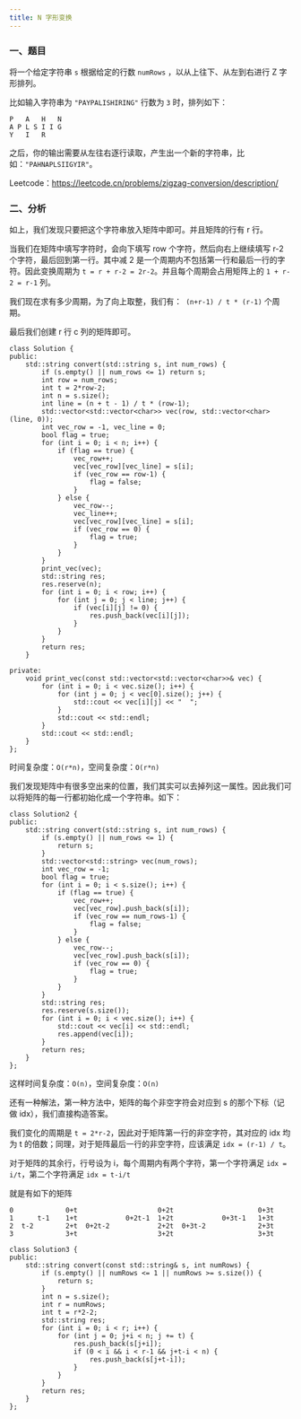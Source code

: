 ```yaml
---
title: N 字形变换
---
```


### 一、题目

将一个给定字符串 `s` 根据给定的行数 `numRows` ，以从上往下、从左到右进行 Z 字形排列。

比如输入字符串为 `"PAYPALISHIRING"` 行数为 `3` 时，排列如下：

```
P   A   H   N
A P L S I I G
Y   I   R
```

之后，你的输出需要从左往右逐行读取，产生出一个新的字符串，比如：`"PAHNAPLSIIGYIR"`。

Leetcode：https://leetcode.cn/problems/zigzag-conversion/description/

### 二、分析

如上，我们发现只要把这个字符串放入矩阵中即可。并且矩阵的行有 r 行。

当我们在矩阵中填写字符时，会向下填写 row 个字符，然后向右上继续填写 r-2 个字符，最后回到第一行。其中减 2 是一个周期内不包括第一行和最后一行的字符。因此变换周期为 `t = r + r-2 = 2r-2`。并且每个周期会占用矩阵上的 `1 + r-2 = r-1` 列。

我们现在求有多少周期，为了向上取整，我们有：` (n+r-1) / t * (r-1)` 个周期。

最后我们创建 r 行 c 列的矩阵即可。

```
class Solution {
public:
    std::string convert(std::string s, int num_rows) {
        if (s.empty() || num_rows <= 1) return s;
        int row = num_rows;
        int t = 2*row-2;
        int n = s.size();
        int line = (n + t - 1) / t * (row-1);
        std::vector<std::vector<char>> vec(row, std::vector<char>(line, 0));
        int vec_row = -1, vec_line = 0;
        bool flag = true;
        for (int i = 0; i < n; i++) {
            if (flag == true) {
                vec_row++;
                vec[vec_row][vec_line] = s[i];
                if (vec_row == row-1) {
                    flag = false;
                }
            } else {
                vec_row--;
                vec_line++;
                vec[vec_row][vec_line] = s[i];
                if (vec_row == 0) {
                    flag = true;
                }
            }
        }
        print_vec(vec);
        std::string res;
        res.reserve(n);
        for (int i = 0; i < row; i++) {
            for (int j = 0; j < line; j++) {
                if (vec[i][j] != 0) {
                    res.push_back(vec[i][j]);
                }
            }
        }
        return res;
    }

private:
    void print_vec(const std::vector<std::vector<char>>& vec) {
        for (int i = 0; i < vec.size(); i++) {
            for (int j = 0; j < vec[0].size(); j++) {
                std::cout << vec[i][j] << "  ";
            }
            std::cout << std::endl;
        }
        std::cout << std::endl;
    }
};
```

时间复杂度：`O(r*n)`，空间复杂度：`O(r*n)`

我们发现矩阵中有很多空出来的位置，我们其实可以去掉列这一属性。因此我们可以将矩阵的每一行都初始化成一个字符串。如下：

```
class Solution2 {
public:
    std::string convert(std::string s, int num_rows) {
        if (s.empty() || num_rows <= 1) {
            return s;
        }
        std::vector<std::string> vec(num_rows);
        int vec_row = -1;
        bool flag = true;
        for (int i = 0; i < s.size(); i++) {
            if (flag == true) {
                vec_row++;
                vec[vec_row].push_back(s[i]);
                if (vec_row == num_rows-1) {
                    flag = false;
                }
            } else {
                vec_row--;
                vec[vec_row].push_back(s[i]);
                if (vec_row == 0) {
                    flag = true;
                }
            }
        }
        std::string res;
        res.reserve(s.size());
        for (int i = 0; i < vec.size(); i++) {
            std::cout << vec[i] << std::endl;
            res.append(vec[i]);
        }
        return res;
    }
};
```

这样时间复杂度：`O(n)`，空间复杂度：`O(n)`

还有一种解法，第一种方法中，矩阵的每个非空字符会对应到 s 的那个下标（记做 idx），我们直接构造答案。

我们变化的周期是 `t = 2*r-2`，因此对于矩阵第一行的非空字符，其对应的 idx 均为 t 的倍数；同理，对于矩阵最后一行的非空字符，应该满足 `idx = (r-1) / t`。

对于矩阵的其余行，行号设为 i，每个周期内有两个字符，第一个字符满足 `idx = i/t`，第二个字符满足 `idx = t-i/t`

就是有如下的矩阵

```
0             0+t                    0+2t                     0+3t
1      t-1    1+t            0+2t-1  1+2t            0+3t-1   1+3t
2  t-2        2+t  0+2t-2            2+2t  0+3t-2             2+3t  
3             3+t                    3+2t                     3+3t

```

```
class Solution3 {
public:
    std::string convert(const std::string& s, int numRows) {
        if (s.empty() || numRows <= 1 || numRows >= s.size()) {
            return s;
        }
        int n = s.size();
        int r = numRows;
        int t = r*2-2;
        std::string res;
        for (int i = 0; i < r; i++) {
            for (int j = 0; j+i < n; j += t) {
                res.push_back(s[j+i]);
                if (0 < i && i < r-1 && j+t-i < n) {
                    res.push_back(s[j+t-i]);
                }
            }
        }
        return res;
    }
};
```

